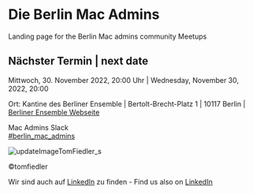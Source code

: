 # Die Berlin Mac Admins

Landing page for the Berlin Mac admins community Meetups

## Nächster Termin | next date

Mittwoch, 30. November 2022, 20:00 Uhr | Wednesday, November 30, 2022, 20:00

Ort: Kantine des Berliner Ensemble | Bertolt-Brecht-Platz 1 | 10117 Berlin | 
[Berliner Ensemble Webseite](https://www.berliner-ensemble.de)



Mac Admins Slack   
[#berlin_mac_admins](https://macadmins.slack.com/archives/CFEUHA7D0)

![updateImageTomFiedler_s](https://user-images.githubusercontent.com/60174138/163335465-111477cf-f8fe-4213-9f29-0cbc170fdc68.jpg)

©tomfiedler


Wir sind auch auf [LinkedIn](https://www.linkedin.com/groups/8971462/) zu finden - 
Find us also on [LinkedIn](https://www.linkedin.com/groups/8971462/)

